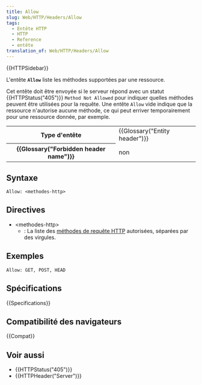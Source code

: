 ```yaml
---
title: Allow
slug: Web/HTTP/Headers/Allow
tags:
  - Entête HTTP
  - HTTP
  - Reference
  - entête
translation_of: Web/HTTP/Headers/Allow
---
```


{{HTTPSidebar}}

L'entête **`Allow`** liste les méthodes supportées par une ressource.

Cet entête doit être envoyée si le serveur répond avec un statut {{HTTPStatus("405")}} `Method Not Allowed` pour indiquer quelles méthodes peuvent être utilisées pour la requête. Une entête `Allow` vide indique que la ressource n'autorise aucune méthode, ce qui peut erriver temporairement pour une ressource donnée, par exemple.

<table class="properties">
  <tbody>
    <tr>
      <th scope="row">Type d'entête</th>
      <td>{{Glossary("Entity header")}}</td>
    </tr>
    <tr>
      <th scope="row">{{Glossary("Forbidden header name")}}</th>
      <td>non</td>
    </tr>
  </tbody>
</table>

## Syntaxe

```
Allow: <methodes-http>
```

## Directives

- \<methodes-http>
  - : La liste des [méthodes de requête HTTP](/fr/docs/Web/HTTP/Methods) autorisées, séparées par des virgules.

## Exemples

```
Allow: GET, POST, HEAD
```

## Spécifications

{{Specifications}}

## Compatibilité des navigateurs

{{Compat}}

## Voir aussi

- {{HTTPStatus("405")}}
- {{HTTPHeader("Server")}}
